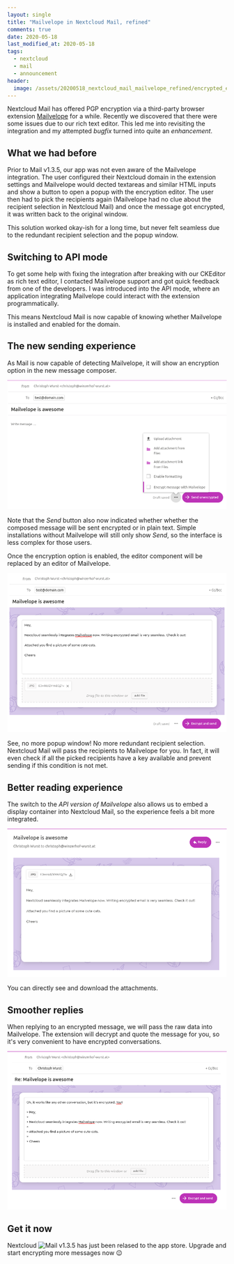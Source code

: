 ```yaml
---
layout: single
title: "Mailvelope in Nextcloud Mail, refined"
comments: true
date: 2020-05-18
last_modified_at: 2020-05-18
tags:
  - nextcloud
  - mail
  - announcement
header:
  image: /assets/20200518_nextcloud_mail_mailvelope_refined/encrypted_email.png
---
```


Nextcloud Mail has offered PGP encryption via a third-party browser extension [Mailvelope](https://mailvelope.com/en) for a while. Recently we discovered that there were some issues due to our rich text editor. This led me into revisiting the integration and my attempted *bugfix* turned into quite an *enhancement*.

## What we had before

Prior to Mail v1.3.5, our app was not even aware of the Mailvelope integration. The user configured their Nextcloud domain in the extension settings and Mailvelope would dected textareas and similar HTML inputs and show a button to open a popup with the encryption editor. The user then had to pick the recipients again (Mailvelope had no clue about the recipient selection in Nextcloud Mail) and once the message got encrypted, it was written back to the original window.

This solution worked okay-ish for a long time, but  never felt seamless due to the redundant recipient selection and the popup window.

## Switching to API mode

To get some help with fixing the integration after breaking with our CKEditor as rich text editor, I contacted Mailvelope support and got quick feedback from one of the developers. I was introduced into the API mode, where an application integrating Mailvelope could interact with the extension programmatically.

This means Nextcloud Mail is now capable of knowing whether Mailvelope is installed and enabled for the domain.

## The new sending experience

As Mail is now capable of detecting Mailvelope, it will show an encryption option in the new message composer.

![The "Ecrypt message with Mailvelope" option in Nextcloud Mail v1.3.5](/assets/20200518_nextcloud_mail_mailvelope_refined/actions.png)

Note that the *Send* button also now indicated whether whether the composed message will be sent encrypted or in plain text. Simple installations without Mailvelope will still only show *Send*, so the interface is less complex for those users.

Once the encryption option is enabled, the editor component will be replaced by an editor of Mailvelope.

![The Mailvelope editor in Nextcloud Mail v1.3.5](/assets/20200518_nextcloud_mail_mailvelope_refined/encrypted_email.png)

See, no more popup window! No more redundant recipient selection. Nextcloud Mail will pass the recipients to Mailvelope for you. In fact, it will even check if all the picked recipients have a key available and prevent sending if this condition is not met.

## Better reading experience

The switch to the *API version of Mailvelope* also allows us to embed a display container into Nextcloud Mail, so the experience feels a bit more integrated.

![The Mailvelope editor in Nextcloud Mail v1.3.5](/assets/20200518_nextcloud_mail_mailvelope_refined/display.png)

You can directly see and download the attachments.

## Smoother replies

When replying to an encrypted message, we will pass the raw data into Mailvelope. The extension will decrypt and quote the message for you, so it's very convenient to have encrypted conversations.

![The Mailvelope editor in Nextcloud Mail v1.3.5](/assets/20200518_nextcloud_mail_mailvelope_refined/reply.png)

## Get it now

Nextcloud ![Mail v1.3.5 has just been relased to the app store](https://apps.nextcloud.com/apps/mail). Upgrade and start encrypting more messages now :wink:
